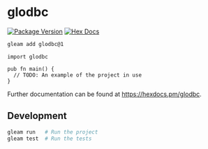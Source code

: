# glodbc

[![Package Version](https://img.shields.io/hexpm/v/glodbc)](https://hex.pm/packages/glodbc)
[![Hex Docs](https://img.shields.io/badge/hex-docs-ffaff3)](https://hexdocs.pm/glodbc/)

```sh
gleam add glodbc@1
```
```gleam
import glodbc

pub fn main() {
  // TODO: An example of the project in use
}
```

Further documentation can be found at <https://hexdocs.pm/glodbc>.

## Development

```sh
gleam run   # Run the project
gleam test  # Run the tests
```
